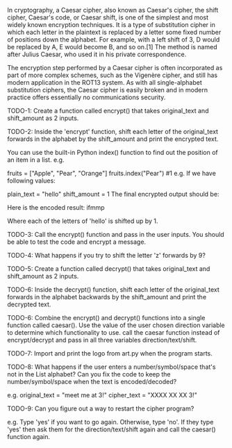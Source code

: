 In cryptography, a Caesar cipher, also known as Caesar's cipher, the shift cipher, Caesar's code, or Caesar shift, is one of the simplest and most widely known encryption techniques. It is a type of substitution cipher in which each letter in the plaintext is replaced by a letter some fixed number of positions down the alphabet. For example, with a left shift of 3, D would be replaced by A, E would become B, and so on.[1] The method is named after Julius Caesar, who used it in his private correspondence.

The encryption step performed by a Caesar cipher is often incorporated as part of more complex schemes, such as the Vigenère cipher, and still has modern application in the ROT13 system. As with all single-alphabet substitution ciphers, the Caesar cipher is easily broken and in modern practice offers essentially no communications security.


TODO-1:
Create a function called encrypt() that takes original_text and shift_amount as 2 inputs.

TODO-2:
Inside the 'encrypt' function, shift each letter of the original_text forwards in the alphabet by the shift_amount and print the encrypted text.

You can use the built-in Python index() function to find out the position of an item in a list. e.g.

fruits = ["Apple", "Pear", "Orange"]
fruits.index("Pear") #1
e.g. If we have following values:

plain_text = "hello"
shift_amount = 1
The final encrypted output should be:

Here is the encoded result: ifmmp

Where each of the letters of 'hello' is shifted up by 1.

TODO-3:
Call the encrypt() function and pass in the user inputs. You should be able to test the code and encrypt a message.

TODO-4:
What happens if you try to shift the letter 'z' forwards by 9?

TODO-5:
Create a function called decrypt() that takes original_text and shift_amount as 2 inputs.

TODO-6:
Inside the decrypt() function, shift each letter of the original_text forwards in the alphabet backwards by the shift_amount and print the decrypted text.

TODO-6:
Combine the encrypt() and decrypt() functions into a single function called caesar().
Use the value of the user chosen direction variable to determine which functionality to use.
call the caesar function instead of encrypt/decrypt and pass in all three variables direction/text/shift.

TODO-7:
Import and print the logo from art.py when the program starts.

TODO-8:
What happens if the user enters a number/symbol/space that's not in the List alphabet?
Can you fix the code to keep the number/symbol/space when the text is encoded/decoded?

e.g.
original_text = "meet me at 3!"
cipher_text = "XXXX XX XX 3!"

TODO-9:
Can you figure out a way to restart the cipher program?

e.g.
Type 'yes' if you want to go again. Otherwise, type 'no'.
If they type 'yes' then ask them for the direction/text/shift again and call the caesar() function again.
